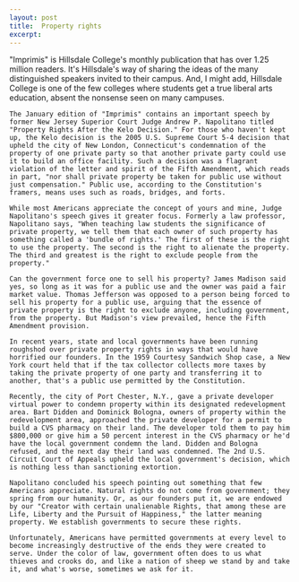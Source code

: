 ```yaml
---
layout: post
title:  Property rights
excerpt:
---
```




            

    

            

"Imprimis" is Hillsdale College's monthly publication that has over 1.25 million readers. It's Hillsdale's way of sharing the ideas of the many distinguished speakers invited to their campus. And, I might add, Hillsdale College is one of the few colleges where students get a true liberal arts education, absent the nonsense seen on many campuses.

	The January edition of "Imprimis" contains an important speech by former New Jersey Superior Court Judge Andrew P. Napolitano titled "Property Rights After the Kelo Decision." For those who haven't kept up, the Kelo decision is the 2005 U.S. Supreme Court 5-4 decision that upheld the city of New London, Connecticut's condemnation of the property of one private party so that another private party could use it to build an office facility. Such a decision was a flagrant violation of the letter and spirit of the Fifth Amendment, which reads in part, "nor shall private property be taken for public use without just compensation." Public use, according to the Constitution's framers, means uses such as roads, bridges, and forts.

	While most Americans appreciate the concept of yours and mine, Judge Napolitano's speech gives it greater focus. Formerly a law professor, Napolitano says, "When teaching law students the significance of private property, we tell them that each owner of such property has something called a 'bundle of rights.' The first of these is the right to use the property. The second is the right to alienate the property. The third and greatest is the right to exclude people from the property."

	Can the government force one to sell his property? James Madison said yes, so long as it was for a public use and the owner was paid a fair market value. Thomas Jefferson was opposed to a person being forced to sell his property for a public use, arguing that the essence of private property is the right to exclude anyone, including government, from the property. But Madison's view prevailed, hence the Fifth Amendment provision.

	In recent years, state and local governments have been running roughshod over private property rights in ways that would have horrified our founders. In the 1959 Courtesy Sandwich Shop case, a New York court held that if the tax collector collects more taxes by taking the private property of one party and transferring it to another, that's a public use permitted by the Constitution.

	Recently, the city of Port Chester, N.Y., gave a private developer virtual power to condemn property within its designated redevelopment area. Bart Didden and Dominick Bologna, owners of property within the redevelopment area, approached the private developer for a permit to build a CVS pharmacy on their land. The developer told them to pay him $800,000 or give him a 50 percent interest in the CVS pharmacy or he'd have the local government condemn the land. Didden and Bologna refused, and the next day their land was condemned. The 2nd U.S. Circuit Court of Appeals upheld the local government's decision, which is nothing less than sanctioning extortion.

	Napolitano concluded his speech pointing out something that few Americans appreciate. Natural rights do not come from government; they spring from our humanity. Or, as our founders put it, we are endowed by our "Creator with certain unalienable Rights, that among these are Life, Liberty and the Pursuit of Happiness," the latter meaning property. We establish governments to secure these rights. 

	Unfortunately, Americans have permitted governments at every level to become increasingly destructive of the ends they were created to serve. Under the color of law, government often does to us what thieves and crooks do, and like a nation of sheep we stand by and take it, and what's worse, sometimes we ask for it.



        
